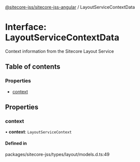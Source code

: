 [@sitecore-jss/sitecore-jss-angular](../README.md) / LayoutServiceContextData

# Interface: LayoutServiceContextData

Context information from the Sitecore Layout Service

## Table of contents

### Properties

- [context](LayoutServiceContextData.md#context)

## Properties

### context

• **context**: `LayoutServiceContext`

#### Defined in

packages/sitecore-jss/types/layout/models.d.ts:49
